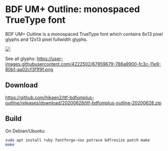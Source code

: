 # BDF UM+ Outline: monospaced TrueType font

BDF UM+ Outline is a monospaced TrueType font which contains 6x13 pixel glyphs and 12x13 pixel fullwidth glyphs.

![](https://user-images.githubusercontent.com/4222502/67263982-b94c0a80-f4e4-11e9-9532-7281fb6f6196.png)

See all glyphs: https://user-images.githubusercontent.com/4222502/67959679-786a9900-fc3c-11e9-80b1-aa02cf3f1f9f.png

## Download
https://github.com/hikaen2/ttf-bdfumplus-outline/releases/download/20200628/ttf-bdfumplus-outline-20200628.zip

## Build

On Debian/Ubuntu:

```sh
sudo apt install ruby fontforge-nox potrace bdfresize patch make
make
```
